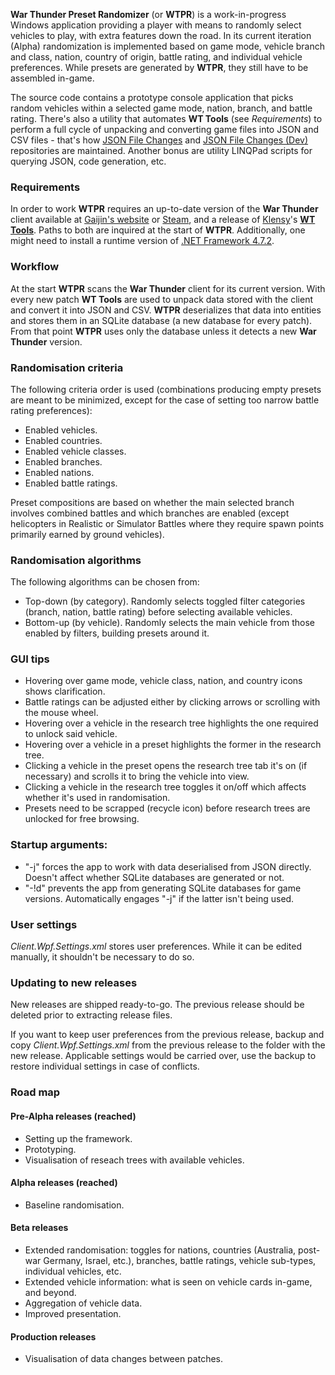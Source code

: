 **War Thunder Preset Randomizer** (or **WTPR**) is a work-in-progress Windows application providing a player with means to randomly select vehicles to play, with extra features down the road. In its current iteration (Alpha) randomization is implemented based on game mode, vehicle branch and class, nation, country of origin, battle rating, and individual vehicle preferences. While presets are generated by **WTPR**, they still have to be assembled in-game.

The source code contains a prototype console application that picks random vehicles within a selected game mode, nation, branch, and battle rating. There's also a utility that automates **WT Tools** (see *Requirements*) to perform a full cycle of unpacking and converting game files into JSON and CSV files - that's how [JSON File Changes](https://github.com/VitaliiAndreev/WarThunder_JsonFileChanges) and [JSON File Changes (Dev)](https://github.com/VitaliiAndreev/WarThunder_JsonFileChanges_DevClient) repositories are maintained. Another bonus are utility LINQPad scripts for querying JSON, code generation, etc.

### Requirements

In order to work **WTPR** requires an up-to-date version of the **War Thunder** client available at [Gaijin's website](https://warthunder.com/en) or [Steam](https://store.steampowered.com/app/236390/War_Thunder/), and a release of [Klensy](https://github.com/klensy/wt-tools/commits?author=klensy)'s **[WT Tools](https://github.com/klensy/wt-tools)**. Paths to both are inquired at the start of **WTPR**. Additionally, one might need to install a runtime version of [.NET Framework 4.7.2](https://dotnet.microsoft.com/download/dotnet-framework/net472).

### Workflow

At the start **WTPR** scans the **War Thunder** client for its current version. With every new patch **WT Tools** are used to unpack data stored with the client and convert it into JSON and CSV. **WTPR** deserializes that data into entities and stores them in an SQLite database (a new database for every patch). From that point **WTPR** uses only the database unless it detects a new **War Thunder** version.

### Randomisation criteria

The following criteria order is used (combinations producing empty presets are meant to be minimized, except for the case of setting too narrow battle rating preferences):
- Enabled vehicles.
- Enabled countries.
- Enabled vehicle classes.
- Enabled branches.
- Enabled nations.
- Enabled battle ratings.

Preset compositions are based on whether the main selected branch involves combined battles and which branches are enabled (except helicopters in Realistic or Simulator Battles where they require spawn points primarily earned by ground vehicles).

### Randomisation algorithms
The following algorithms can be chosen from:
- Top-down (by category). Randomly selects toggled filter categories (branch, nation, battle rating) before selecting available vehicles.
- Bottom-up (by vehicle). Randomly selects the main vehicle from those enabled by filters, building presets around it.

### GUI tips

- Hovering over game mode, vehicle class, nation, and country icons shows clarification.
- Battle ratings can be adjusted either by clicking arrows or scrolling with the mouse wheel.
- Hovering over a vehicle in the research tree highlights the one required to unlock said vehicle.
- Hovering over a vehicle in a preset highlights the former in the research tree.
- Clicking a vehicle in the preset opens the research tree tab it's on (if necessary) and scrolls it to bring the vehicle into view.
- Clicking a vehicle in the research tree toggles it on/off which affects whether it's used in randomisation.
- Presets need to be scrapped (recycle icon) before research trees are unlocked for free browsing.

### Startup arguments:

- "-j" forces the app to work with data deserialised from JSON directly. Doesn't affect whether SQLite databases are generated or not.
- "-!d" prevents the app from generating SQLite databases for game versions. Automatically engages "-j" if the latter isn't being used.

### User settings

*Client.Wpf.Settings.xml* stores user preferences. While it can be edited manually, it shouldn't be necessary to do so.

### Updating to new releases

New releases are shipped ready-to-go. The previous release should be deleted prior to extracting release files.

If you want to keep user preferences from the previous release, backup and copy *Client.Wpf.Settings.xml* from the previous release to the folder with the new release. Applicable settings would be carried over, use the backup to restore individual settings in case of conflicts.

### Road map

#### Pre-Alpha releases (reached)
- Setting up the framework.
- Prototyping.
- Visualisation of reseach trees with available vehicles.

#### Alpha releases (reached)
- Baseline randomisation.

#### Beta releases
- Extended randomisation: toggles for nations, countries (Australia, post-war Germany, Israel, etc.), branches, battle ratings, vehicle sub-types, individual vehicles, etc.
- Extended vehicle information: what is seen on vehicle cards in-game, and beyond.
- Aggregation of vehicle data.
- Improved presentation.

#### Production releases
- Visualisation of data changes between patches.